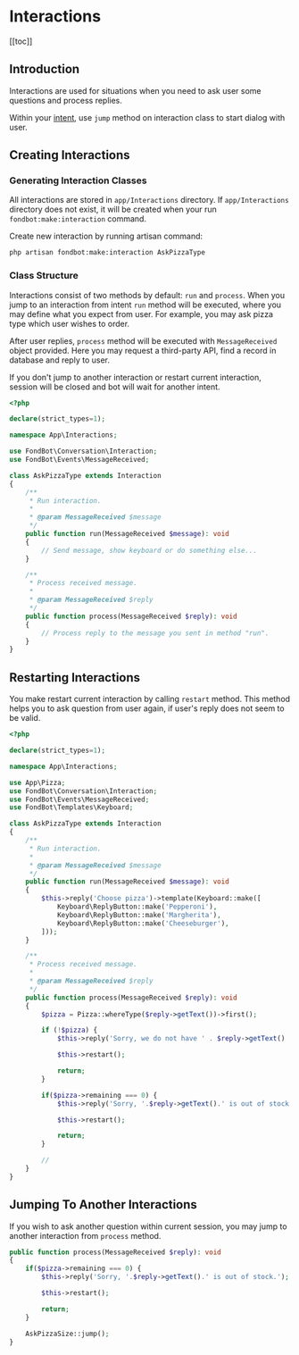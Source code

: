 # Interactions

[[toc]]

## Introduction

Interactions are used for situations when you need to ask user some questions and process replies.

Within your [intent](/guide/intents.md), use `jump` method on interaction class to start dialog with user.

## Creating Interactions

### Generating Interaction Classes

All interactions are stored in `app/Interactions` directory. If `app/Interactions` directory does not exist, it will be created when your run `fondbot:make:interaction` command.

Create new interaction by running artisan command:

```bash
php artisan fondbot:make:interaction AskPizzaType
```

### Class Structure

Interactions consist of two methods by default: `run` and `process`.
When you jump to an interaction from intent `run` method will be executed, where you may define what you expect from user. For example, you may ask pizza type which user wishes to order.

After user replies, `process` method will be executed with `MessageReceived` object provided. Here you may request a third-party API, find a record in database and reply to user.


If you don't jump to another interaction or restart current interaction, session will be closed and bot will wait for another intent. 

```php   
<?php

declare(strict_types=1);

namespace App\Interactions;

use FondBot\Conversation\Interaction;
use FondBot\Events\MessageReceived;

class AskPizzaType extends Interaction
{
    /**
     * Run interaction.
     *
     * @param MessageReceived $message
     */
    public function run(MessageReceived $message): void
    {
        // Send message, show keyboard or do something else...
    }

    /**
     * Process received message.
     *
     * @param MessageReceived $reply
     */
    public function process(MessageReceived $reply): void
    {
        // Process reply to the message you sent in method "run".
    }
}
```

## Restarting Interactions

You make restart current interaction by calling `restart` method. This method helps you to ask question from user again, if user's reply does not seem to be valid.

```php
<?php

declare(strict_types=1);

namespace App\Interactions;

use App\Pizza;
use FondBot\Conversation\Interaction;
use FondBot\Events\MessageReceived;
use FondBot\Templates\Keyboard;

class AskPizzaType extends Interaction
{
    /**
     * Run interaction.
     *
     * @param MessageReceived $message
     */
    public function run(MessageReceived $message): void
    {
        $this->reply('Choose pizza')->template(Keyboard::make([
            Keyboard\ReplyButton::make('Pepperoni'),
            Keyboard\ReplyButton::make('Margherita'),
            Keyboard\ReplyButton::make('Cheeseburger'),
        ]));
    }

    /**
     * Process received message.
     *
     * @param MessageReceived $reply
     */
    public function process(MessageReceived $reply): void
    {
        $pizza = Pizza::whereType($reply->getText())->first();

        if (!$pizza) {
            $this->reply('Sorry, we do not have ' . $reply->getText() . '.');

            $this->restart();

            return;
        }

        if($pizza->remaining === 0) {
            $this->reply('Sorry, '.$reply->getText().' is out of stock.');

            $this->restart();

            return;
        }

        //
    }
}
```

## Jumping To Another Interactions

If you wish to ask another question within current session, you may jump to another interaction from `process` method.

```php
public function process(MessageReceived $reply): void
{
    if($pizza->remaining === 0) {
        $this->reply('Sorry, '.$reply->getText().' is out of stock.');

        $this->restart();

        return;
    }

    AskPizzaSize::jump();
}
```